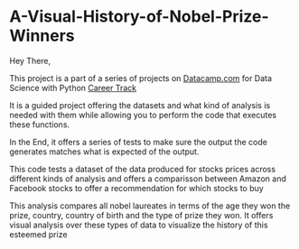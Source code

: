 # A-Visual-History-of-Nobel-Prize-Winners

Hey There, 

This project is a part of a series of projects on [Datacamp.com](https://learn.datacamp.com/) for Data Science with Python [Career Track](https://learn.datacamp.com/career-tracks/data-scientist-with-python?version=5)

It is a guided project offering the datasets and what kind of analysis is needed with them while allowing you to perform the code that executes these functions.

In the End, it offers a series of tests to make sure the output the code generates matches what is expected of the output.

This code tests a dataset of the data produced for stocks prices across different kinds of analysis and offers a comparisson between Amazon and Facebook stocks to offer a recommendation for which stocks to buy

This analysis compares all nobel laureates in terms of the age they won the prize, country, country of birth and the type of prize they won. It offers visual analysis over these types of data to visualize the history of this esteemed prize
